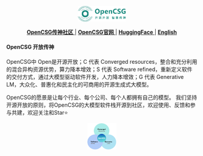 <p align="center">
  <img src="https://github.com/OpenCSGs/.github/blob/main/profile/logo.svg" width="25%" />
</p>
<div align="center">

[ **OpenCSG传神社区** ](https://opencsg.com/models) | [ **OpenCSG官网** ](https://opencsg.com/) | [ **HuggingFace** ](https://huggingface.co/opencsg) | [ **English** ](https://github.com/OpenCSGs/.github/blob/main/profile/README.md)
</div>

#### OpenCSG 开放传神
OpenCSG中 Open是开源开放；C 代表 Converged resources，整合和充分利用的混合异构资源优势，算力降本增效；S 代表 Software refined，重新定义软件的交付方式，通过大模型驱动软件开发，人力降本增效；G 代表 Generative LM，大众化、普惠化和民主化的可商用的开源生成式大模型。

OpenCSG的愿景是让每个行业、每个公司、每个人都拥有自己的模型。
我们坚持开源开放的原则，将OpenCSG的大模型软件栈开源到社区，欢迎使用、反馈和参与共建，欢迎关注和Star⭐️

<p align="center">
  <img src="https://github.com/OpenCSGs/.github/blob/main/profile/vision.png" width="15%" />
</p>
<div align="center">
